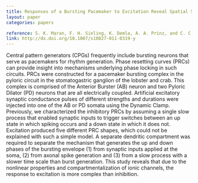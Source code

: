 ```yaml
---
title: Responses of a Bursting Pacemaker to Excitation Reveal Spatial Segregation between Bursting and Spiking Mechanisms
layout: paper
categories: papers

reference: S. K. Maran, F. H. Sieling, K. Demla, A. A. Prinz, and C. C. Canavier, “Responses of a bursting pacemaker to excitation reveal spatial segregation between bursting and spiking mechanisms,” J Comput Neurosci, Mar. 2011.
link: http://dx.doi.org/10.1007/s10827-011-0319-y
---
```


Central pattern generators (CPGs) frequently include bursting neurons that serve as pacemakers for rhythm generation. Phase resetting curves (PRCs) can provide insight into mechanisms underlying phase locking in such circuits. PRCs were constructed for a pacemaker bursting complex in the pyloric circuit in the stomatogastric ganglion of the lobster and crab. This complex is comprised of the Anterior Burster (AB) neuron and two Pyloric Dilator (PD) neurons that are all electrically coupled. Artificial excitatory synaptic conductance pulses of different strengths and durations were injected into one of the AB or PD somata using the Dynamic Clamp. Previously, we characterized the inhibitory PRCs by assuming a single slow process that enabled synaptic inputs to trigger switches between an up state in which spiking occurs and a down state in which it does not. Excitation produced five different PRC shapes, which could not be explained with such a simple model. A separate dendritic compartment was required to separate the mechanism that generates the up and down phases of the bursting envelope (1) from synaptic inputs applied at the soma, (2) from axonal spike generation and (3) from a slow process with a slower time scale than burst generation. This study reveals that due to the nonlinear properties and compartmentalization of ionic channels, the response to excitation is more complex than inhibition.
